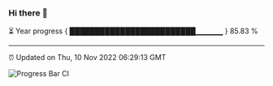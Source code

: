 ### Hi there 👋

⏳ Year progress { █████████████████████████▁▁▁▁▁ } 85.83 %

---

⏰ Updated on Thu, 10 Nov 2022 06:29:13 GMT

![Progress Bar CI](https://github.com/ZhaoGui/ZhaoGui/workflows/Progress%20Bar%20CI/badge.svg)
